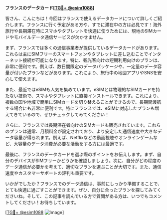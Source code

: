 **フランスのデータカード[[TG💪+ @esim1088](https://t.me/s/esim1088)]**

皆さん、こんにちは！今回はフランスで使えるデータカードについて詳しくご紹介します。フランスに行く予定がある方や、すでに滞在中の方は必見です！海外旅行や長期滞在時にスマホやタブレットを快適に使うためには、現地のSIMカードやモバイルデータ通信サービスが欠かせません。

まず、フランスでは多くの通信事業者が提供しているデータカードがあります。これらは主にSIMフリーのスマートフォンやタブレットに差し込むことでインターネット接続が可能になります。特に、観光客向けの短期利用向けのプランは、非常に便利です。例えば、数日間限定のデータパッケージや、一定量のデータ容量が付いたプランなどがあります。これにより、旅行中の地図アプリやSNSを安心して使えます。

また、最近ではeSIMも人気を集めています。eSIMとは物理的なSIMカードを持たない技術で、スマホやタブレットに直接インストールできます。これにより、複数の国や地域で簡単にSIMカードを切り替えることができるので、長期間渡航する場合にも非常に便利です。特にフランスでは、eSIMに対応したプランも増えてきているので、ぜひチェックしてみてください！

さらに、フランスでは長期滞在者向けのSIMカードも販売されています。これらのプランは通常、月額料金が設定されており、より安定した通信速度や大きなデータ容量が得られます。例えば、Netflixなどの動画視聴やオンラインゲームなど、大容量のデータ消費が必要な活動をする方には最適です。

最後に、フランスのデータカードを選ぶ際のポイントをお伝えします。まず、自分のデバイスがSIMフリーかどうかを確認しましょう。次に、自分がどの程度のデータ通信が必要かを考えて、適切なプランを選ぶことが大切です。また、通信速度やカスタマーサポートの評判も重要です。

いかがでしたか？フランスでのデータ通信は、事前にしっかり準備することで、とても快適に過ごすことができます。ぜひ、自分に合ったプランを探してみてくださいね。そして、この記事を読んでいる方で質問がある方は、いつでもコメントしてください！お待ちしています。

[[TG💪+ @esim1088](https://t.me/s/esim1088) ![Image](https://i.postimg.cc/Y0z9fWf4/image.png)]